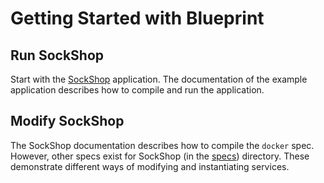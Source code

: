 # Getting Started with Blueprint

## Run SockShop

Start with the [SockShop](../../examples/sockshop) application.  The documentation of the example application describes how to compile and run the application.

## Modify SockShop

The SockShop documentation describes how to compile the `docker` spec.  However, other specs exist for SockShop (in the [specs](../../examples/sockshop/wiring/specs/)) directory.  These demonstrate different ways of modifying and instantiating services.